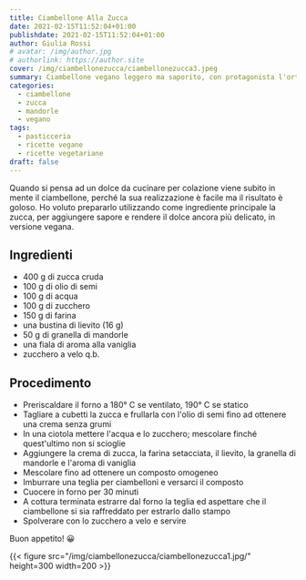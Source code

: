 ```yaml
---
title: Ciambellone Alla Zucca
date: 2021-02-15T11:52:04+01:00
publishdate: 2021-02-15T11:52:04+01:00
author: Giulia Rossi
# avatar: /img/author.jpg
# authorlink: https://author.site
cover: /img/ciambellonezucca/ciambellonezucca3.jpeg
summary: Ciambellone vegano leggero ma saporito, con protagonista l'ortaggio autunnale per eccellenza
categories:
  - ciambellone
  - zucca
  - mandorle
  - vegano
tags:
  - pasticceria
  - ricette vegane
  - ricette vegetariane
draft: false
---
```


Quando si pensa ad un dolce da cucinare per colazione viene subito in mente il ciambellone, perché la sua realizzazione è facile ma il risultato è goloso.
Ho voluto prepararlo utilizzando come ingrediente principale la zucca, per aggiungere sapore e rendere il dolce ancora più delicato, in versione vegana.

## Ingredienti

* 400 g di zucca cruda
* 100 g di olio di semi
* 100 g di acqua
* 100 g di zucchero
* 150 g di farina
* una bustina di lievito (16 g)
* 50 g di granella di mandorle
* una fiala di aroma alla vaniglia
* zucchero a velo q.b.

## Procedimento

* Preriscaldare il forno a 180° C se ventilato, 190° C se statico
* Tagliare a cubetti la zucca e frullarla con l'olio di semi fino ad ottenere una crema senza grumi
* In una ciotola mettere l'acqua e lo zucchero; mescolare finché quest'ultimo non si scioglie
* Aggiungere la crema di zucca, la farina setacciata, il lievito, la granella di mandorle e l'aroma di vaniglia
* Mescolare fino ad ottenere un composto omogeneo
* Imburrare una teglia per ciambelloni e versarci il composto
* Cuocere in forno per 30 minuti
* A cottura terminata estrarre dal forno la teglia ed aspettare che il ciambellone si sia raffreddato per estrarlo dallo stampo
* Spolverare con lo zucchero a velo e servire

Buon appetito! 😀


    
   {{< figure src="/img/ciambellonezucca/ciambellonezucca1.jpg/" height=300 width=200  >}}